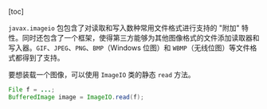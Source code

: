 [toc]

`javax.imageio` 包包含了对读取和写入数种常用文件格式进行支持的 "附加" 特性。同时还包含了一个框架，使得第三方能够为其他图像格式的文件添加读取器和写入器。`GIF`、`JPEG`、`PNG`、`BMP`（Windows 位图）和 `WBMP`（无线位图）等文件格式都得到了支持。

要想装载一个图像，可以使用 `ImageIO` 类的静态 `read` 方法。

```java
File f = ...;
BufferedImage image = ImageIO.read(f);
```

